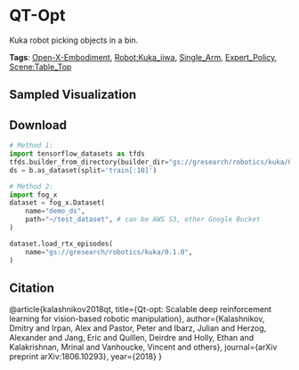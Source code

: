 # QT-Opt

Kuka robot picking objects in a bin.

**Tags**: [Open-X-Embodiment](./pages/tags/Open-X-Embodiment.md), [Robot:Kuka_iiwa](./pages/tags/Robot:Kuka_iiwa.md), [Single_Arm](./pages/tags/Single_Arm.md), [Expert_Policy](./pages/tags/Expert_Policy.md), [Scene:Table_Top](./pages/tags/Scene:Table_Top.md)

## Sampled Visualization



## Download


```python
# Method 1: 
import tensorflow_datasets as tfds
tfds.builder_from_directory(builder_dir="gs://gresearch/robotics/kuka/0.1.0")
ds = b.as_dataset(split='train[:10]')

# Method 2:
import fog_x
dataset = fog_x.Dataset(
    name="demo_ds",
    path="~/test_dataset", # can be AWS S3, other Google Bucket
)  

dataset.load_rtx_episodes(
    name="gs://gresearch/robotics/kuka/0.1.0",
)
```


## Citation

@article{kalashnikov2018qt,
  title={Qt-opt: Scalable deep reinforcement learning for vision-based robotic manipulation},
  author={Kalashnikov, Dmitry and Irpan, Alex and Pastor, Peter and Ibarz, Julian and Herzog, Alexander and Jang, Eric and Quillen, Deirdre and Holly, Ethan and Kalakrishnan, Mrinal and Vanhoucke, Vincent and others},
  journal={arXiv preprint arXiv:1806.10293},
  year={2018}
}